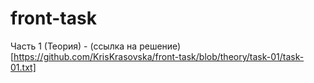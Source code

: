 # front-task
Часть 1 (Теория) - (ссылка на решение)[https://github.com/KrisKrasovska/front-task/blob/theory/task-01/task-01.txt]
